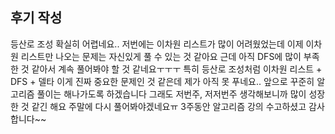 ## 후기 작성

등산로 조성 확실히 어렵네요.. 저번에는 이차원 리스트가 많이 어려웠었는데 이제 이차원 리스트만 나오는 문제는 자신있게 풀 수 있는 것 같아요 근데 아직 DFS에 많이 부족한 것 같아서 계속 풀어봐야 할 것 같네요ㅜㅜㅜ
특히 등산로 조성처럼 이차원 리스트 + DFS + 델타 이게 진짜 중요한 문제인 것 같은데 제가 아직 못 푸네요.. 앞으로 꾸준히 알고리즘 풀이는 해나가도록 하겠습니다 그래도 저번주, 저저번주 생각해보니까 많이 성장한 것 같긴 해요
주말에 다시 풀어봐야겠네요ㅠ 3주동안 알고리즘 강의 수고하셨고 감사합니다~~